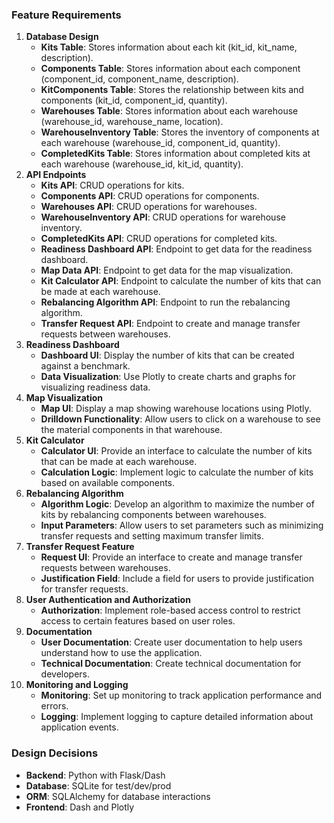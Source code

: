 ### Feature Requirements

1. **Database Design**
   - **Kits Table**: Stores information about each kit (kit_id, kit_name, description).
   - **Components Table**: Stores information about each component (component_id, component_name, description).
   - **KitComponents Table**: Stores the relationship between kits and components (kit_id, component_id, quantity).
   - **Warehouses Table**: Stores information about each warehouse (warehouse_id, warehouse_name, location).
   - **WarehouseInventory Table**: Stores the inventory of components at each warehouse (warehouse_id, component_id, quantity).
   - **CompletedKits Table**: Stores information about completed kits at each warehouse (warehouse_id, kit_id, quantity).
2. **API Endpoints**
   - **Kits API**: CRUD operations for kits.
   - **Components API**: CRUD operations for components.
   - **Warehouses API**: CRUD operations for warehouses.
   - **WarehouseInventory API**: CRUD operations for warehouse inventory.
   - **CompletedKits API**: CRUD operations for completed kits.
   - **Readiness Dashboard API**: Endpoint to get data for the readiness dashboard.
   - **Map Data API**: Endpoint to get data for the map visualization.
   - **Kit Calculator API**: Endpoint to calculate the number of kits that can be made at each warehouse.
   - **Rebalancing Algorithm API**: Endpoint to run the rebalancing algorithm.
   - **Transfer Request API**: Endpoint to create and manage transfer requests between warehouses.
3. **Readiness Dashboard**
   - **Dashboard UI**: Display the number of kits that can be created against a benchmark.
   - **Data Visualization**: Use Plotly to create charts and graphs for visualizing readiness data.
4. **Map Visualization**
   - **Map UI**: Display a map showing warehouse locations using Plotly.
   - **Drilldown Functionality**: Allow users to click on a warehouse to see the material components in that warehouse.
5. **Kit Calculator**
   - **Calculator UI**: Provide an interface to calculate the number of kits that can be made at each warehouse.
   - **Calculation Logic**: Implement logic to calculate the number of kits based on available components.
6. **Rebalancing Algorithm**
   - **Algorithm Logic**: Develop an algorithm to maximize the number of kits by rebalancing components between warehouses.
   - **Input Parameters**: Allow users to set parameters such as minimizing transfer requests and setting maximum transfer limits.
7. **Transfer Request Feature**
   - **Request UI**: Provide an interface to create and manage transfer requests between warehouses.
   - **Justification Field**: Include a field for users to provide justification for transfer requests.
8. **User Authentication and Authorization**
   - **Authorization**: Implement role-based access control to restrict access to certain features based on user roles.
9. **Documentation**
   - **User Documentation**: Create user documentation to help users understand how to use the application.
   - **Technical Documentation**: Create technical documentation for developers.
10. **Monitoring and Logging**
    - **Monitoring**: Set up monitoring to track application performance and errors.
    - **Logging**: Implement logging to capture detailed information about application events.

### Design Decisions

- **Backend**: Python with Flask/Dash
- **Database**: SQLite for test/dev/prod
- **ORM**: SQLAlchemy for database interactions
- **Frontend**: Dash and Plotly
